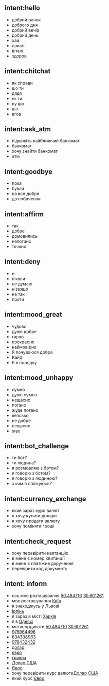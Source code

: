 ## intent:hello
- добрий ранок
- доброго дня
- добрий вечір
- добрий день
- хай
- привіт
- вітаю
- здоров

## intent:chitchat
- як справи
- шо ти
- дядя
- як ти
- ну шо
- шо
- агов

## intent:ask_atm
- підкажіть найближчий банкомат
- банкомат
- хочу знайти банкомат
- атм

## intent:goodbye
- пока
- бувай
- на все добре
- до побачення 

## intent:affirm
- так
- добре
- домовились
- непогано
- точоно

## intent:deny
- ні
- ніколи
- не думаю
- нізазщо
- не так
- проти

## intent:mood_great
- чудово
- дуже добре
- гарно
- прекрасно
- неймовірно
- Я почуваюся добре
- Кайф
- Я в порядку

## intent:mood_unhappy
- сумно
- дуже сумно
- нещасно
- погано
- жуде погано
- кепсько
- не добре
- нещасно
- жах

## intent:bot_challenge
- ти бот?
- ти людина?
- я розмовляю з ботом?
- я говорю з ботом?
- я говорю з людиною?
- з ким я спілкуюсь?

## intent:currency_exchange
- який зараз курс валют
- я хочу купити долари
- я хочу продати валюту
- хочу поміняти гроші

## intent:check_request
- хочу перевірити квитанцію
- в мене є номер квитанції
- в мене є платіжне доручення
- перевірити код документу

## intent: inform
- ось моє розташування [50.484710](latitude) [30.601261](longitude)
- моє розташування [Київ](location)
- я знаходжусь у [Львові](location)
- [Ірпінь](location)
- я зараз в місті [Харків](location)
- я в [Одессі](location)
- мої координати [50.484710](latitude) [30.601261](longitude)
- [976964496](check_num)
- [634338963](check_num)
- [978432432](check_num)
- [долар](currency)
- [євро](currency)
- [гривна](currency)
- [Долар США](currency)
- [Євро](currency)
- хочу перевірити курс валюти[Долар США](currency)
- який курс [Євро](currency)